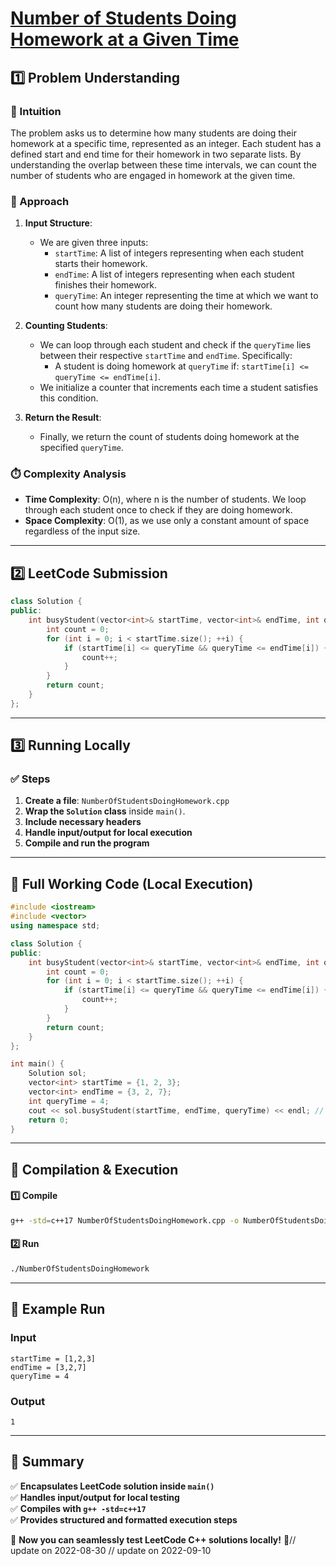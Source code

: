 # **[Number of Students Doing Homework at a Given Time](https://leetcode.com/problems/number-of-students-doing-homework-at-a-given-time/description/)**  

## **1️⃣ Problem Understanding**  
### **📌 Intuition**  
The problem asks us to determine how many students are doing their homework at a specific time, represented as an integer. Each student has a defined start and end time for their homework in two separate lists. By understanding the overlap between these time intervals, we can count the number of students who are engaged in homework at the given time.

### **🚀 Approach**  
1. **Input Structure**:
   - We are given three inputs:
     - `startTime`: A list of integers representing when each student starts their homework.
     - `endTime`: A list of integers representing when each student finishes their homework.
     - `queryTime`: An integer representing the time at which we want to count how many students are doing their homework.
   
2. **Counting Students**:
   - We can loop through each student and check if the `queryTime` lies between their respective `startTime` and `endTime`. Specifically:
     - A student is doing homework at `queryTime` if: `startTime[i] <= queryTime <= endTime[i]`.
   - We initialize a counter that increments each time a student satisfies this condition.

3. **Return the Result**:
   - Finally, we return the count of students doing homework at the specified `queryTime`.

### **⏱️ Complexity Analysis**  
- **Time Complexity**: O(n), where n is the number of students. We loop through each student once to check if they are doing homework.
- **Space Complexity**: O(1), as we use only a constant amount of space regardless of the input size.

---  

## **2️⃣ LeetCode Submission**  
```cpp
class Solution {
public:
    int busyStudent(vector<int>& startTime, vector<int>& endTime, int queryTime) {
        int count = 0;
        for (int i = 0; i < startTime.size(); ++i) {
            if (startTime[i] <= queryTime && queryTime <= endTime[i]) {
                count++;
            }
        }
        return count;
    }
};  
```  

---  

## **3️⃣ Running Locally**  
### **✅ Steps**  
1. **Create a file**: `NumberOfStudentsDoingHomework.cpp`  
2. **Wrap the `Solution` class** inside `main()`.  
3. **Include necessary headers**  
4. **Handle input/output for local execution**  
5. **Compile and run the program**  

---  

## **📝 Full Working Code (Local Execution)**  
```cpp
#include <iostream>
#include <vector>
using namespace std;

class Solution {
public:
    int busyStudent(vector<int>& startTime, vector<int>& endTime, int queryTime) {
        int count = 0;
        for (int i = 0; i < startTime.size(); ++i) {
            if (startTime[i] <= queryTime && queryTime <= endTime[i]) {
                count++;
            }
        }
        return count;
    }
};

int main() {
    Solution sol;
    vector<int> startTime = {1, 2, 3};
    vector<int> endTime = {3, 2, 7};
    int queryTime = 4;
    cout << sol.busyStudent(startTime, endTime, queryTime) << endl; // Expected output: 1
    return 0;
}
```  

---  

## **🔧 Compilation & Execution**  
#### **1️⃣ Compile**  
```bash
g++ -std=c++17 NumberOfStudentsDoingHomework.cpp -o NumberOfStudentsDoingHomework
```  

#### **2️⃣ Run**  
```bash
./NumberOfStudentsDoingHomework
```  

---  

## **🎯 Example Run**  
### **Input**  
```
startTime = [1,2,3]
endTime = [3,2,7]
queryTime = 4
```  
### **Output**  
```
1
```  

---  

## **📌 Summary**  
✅ **Encapsulates LeetCode solution inside `main()`**  
✅ **Handles input/output for local testing**  
✅ **Compiles with `g++ -std=c++17`**  
✅ **Provides structured and formatted execution steps**  

🚀 **Now you can seamlessly test LeetCode C++ solutions locally!** 🚀// update on 2022-08-30
// update on 2022-09-10
